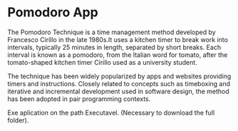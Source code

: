 # Pomodoro App

The Pomodoro Technique is a time management method developed by Francesco Cirillo in the late 1980s.It uses a kitchen timer to break work into intervals, typically 25 minutes in length, separated by short breaks. Each interval is known as a pomodoro, from the Italian word for tomato, after the tomato-shaped kitchen timer Cirillo used as a university student.

The technique has been widely popularized by apps and websites providing timers and instructions. Closely related to concepts such as timeboxing and iterative and incremental development used in software design, the method has been adopted in pair programming contexts.

Exe aplication on the path Executavel. (Necessary to download the full folder).
